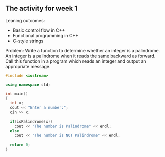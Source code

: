 ## The activity for week 1

Leaning outcomes:
- Basic control flow in C++
- Functional programming in C++
- C-style strings

Problem: Write a function to determine whether an integer is a palindrome. An integer is a palindrome when it reads the same backward as forward. Call this function in a program which reads an integer and output an appropriate message.  


```C++
#include <iostream>

using namespace std;

int main()
{
  int x;
  cout << "Enter a number:";
  cin >> x;
  
  if(isPalindrome(x))
    cout << "The number is Palindrome" << endl;
  else
    cout << "The number is NOT Palindrome" << endl;
    
  return 0;
}

```
